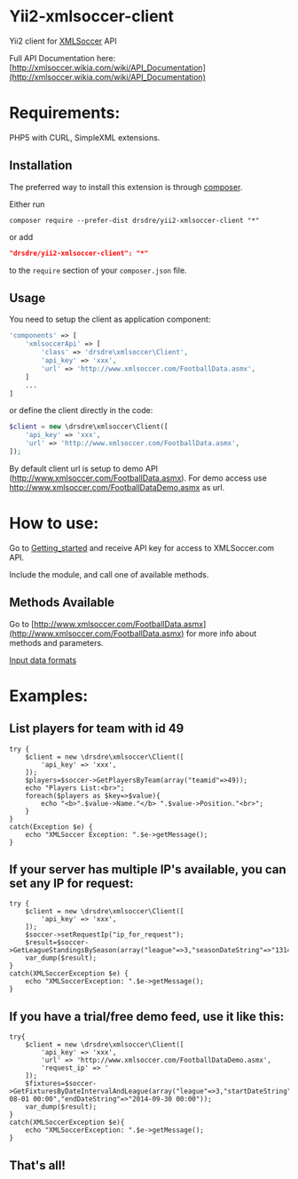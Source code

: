 Yii2-xmlsoccer-client
=================

Yii2 client for [XMLSoccer](http://XMLSoccer.com) API

Full API Documentation here: [http://xmlsoccer.wikia.com/wiki/API_Documentation](http://xmlsoccer.wikia.com/wiki/API_Documentation)

Requirements:
=================

PHP5 with CURL, SimpleXML extensions.

Installation
------------

The preferred way to install this extension is through [composer](http://getcomposer.org/download/).

Either run

```
composer require --prefer-dist drsdre/yii2-xmlsoccer-client "*"
```

or add

```json
"drsdre/yii2-xmlsoccer-client": "*"
```

to the `require` section of your `composer.json` file.

Usage
-----

You need to setup the client as application component:

```php
'components' => [
    'xmlsoccerApi' => [
        'class' => 'drsdre\xmlsoccer\Client',
        'api_key' => 'xxx',
        'url' => 'http://www.xmlsoccer.com/FootballData.asmx',
    ]
    ...
]
```

or define the client directly in the code:

```php
$client = new \drsdre\xmlsoccer\Client([
    'api_key' => 'xxx',
    'url' => 'http://www.xmlsoccer.com/FootballData.asmx',
]);
```

By default client url is setup to demo API (http://www.xmlsoccer.com/FootballData.asmx). For demo access use http://www.xmlsoccer.com/FootballDataDemo.asmx as url.

How to use:
=================

Go to [Getting_started](http://xmlsoccer.wikia.com/wiki/Getting_started) and receive API key for access to XMLSoccer.com API.

Include the module, and call one of available methods.
	

Methods Available
-------------------

Go to [http://www.xmlsoccer.com/FootballData.asmx](http://www.xmlsoccer.com/FootballData.asmx) for more info about methods and parameters.

[Input data formats](http://xmlsoccer.wikia.com/wiki/Input_data_formats)

Examples:
==================

List players for team with id 49
--------------------------------
	try {
		$client = new \drsdre\xmlsoccer\Client([
            'api_key' => 'xxx',
        ]);
		$players=$soccer->GetPlayersByTeam(array("teamid"=>49));
		echo "Players List:<br>";
		foreach($players as $key=>$value){
			echo "<b>".$value->Name."</b> ".$value->Position."<br>";
		}
	}
	catch(Exception $e) {
		echo "XMLSoccer Exception: ".$e->getMessage();
	}

If your server has multiple IP's available, you can set any IP for request:
---------------------------------------------
	try {
		$client = new \drsdre\xmlsoccer\Client([
            'api_key' => 'xxx',
        ]);
		$soccer->setRequestIp("ip_for_request");
		$result=$soccer->GetLeagueStandingsBySeason(array("league"=>3,"seasonDateString"=>"1314"));
		var_dump($result);
	}
	catch(XMLSoccerException $e) {
		echo "XMLSoccerException: ".$e->getMessage();
	}

If you have a trial/free demo feed, use it like this:
------------------------------------------------------
	try{
		$client = new \drsdre\xmlsoccer\Client([
            'api_key' => 'xxx',
            'url' => 'http://www.xmlsoccer.com/FootballDataDemo.asmx',
            'request_ip' => '
        ]);
		$fixtures=$soccer->GetFixturesByDateIntervalAndLeague(array("league"=>3,"startDateString"=>"2014-08-01 00:00","endDateString"=>"2014-09-30 00:00"));
		var_dump($result);
	}
	catch(XMLSoccerException $e){
		echo "XMLSoccerException: ".$e->getMessage();
	}



That's all!
-----------
